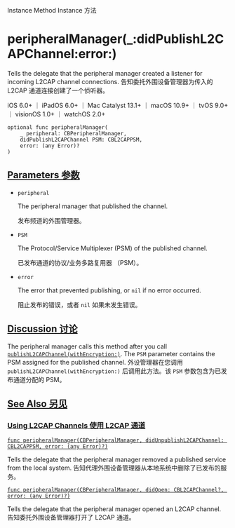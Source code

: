Instance Method Instance 方法

# peripheralManager(_:didPublishL2CAPChannel:error:) 

Tells the delegate that the peripheral manager created a listener for incoming L2CAP channel connections.
告知委托外围设备管理器为传入的 L2CAP 通道连接创建了一个侦听器。

iOS 6.0+ ｜ iPadOS 6.0+ ｜ Mac Catalyst 13.1+ ｜ macOS 10.9+ ｜ tvOS 9.0+ ｜ visionOS 1.0+ ｜ watchOS 2.0+ 

```
optional func peripheralManager(
    _ peripheral: CBPeripheralManager,
    didPublishL2CAPChannel PSM: CBL2CAPPSM,
    error: (any Error)?
)
```



## [Parameters 参数](https://developer.apple.com/documentation/corebluetooth/cbperipheralmanagerdelegate/peripheralmanager(_:didpublishl2capchannel:error:)#parameters)

- `peripheral`

  The peripheral manager that published the channel. 

  发布频道的外围管理器。

- `PSM`

  The Protocol/Service Multiplexer (PSM) of the published channel. 

  已发布通道的协议/业务多路复用器 （PSM）。

- `error`

  The error that prevented publishing, or `nil` if no error occurred. 

  阻止发布的错误，或者 `nil` 如果未发生错误。

  

## [Discussion 讨论](https://developer.apple.com/documentation/corebluetooth/cbperipheralmanagerdelegate/peripheralmanager(_:didpublishl2capchannel:error:)#Discussion)

The peripheral manager calls this method after you call [`publishL2CAPChannel(withEncryption:)`](https://developer.apple.com/documentation/corebluetooth/cbperipheralmanager/publishl2capchannel(withencryption:)). The `PSM` parameter contains the PSM assigned for the published channel.
外设管理器在您调用 `publishL2CAPChannel(withEncryption:)` 后调用此方法。该 `PSM` 参数包含为已发布通道分配的 PSM。



## [See Also 另见](https://developer.apple.com/documentation/corebluetooth/cbperipheralmanagerdelegate/peripheralmanager(_:didpublishl2capchannel:error:)#see-also)

### [Using L2CAP Channels 使用 L2CAP 通道](https://developer.apple.com/documentation/corebluetooth/cbperipheralmanagerdelegate/peripheralmanager(_:didpublishl2capchannel:error:)#Using-L2CAP-Channels)

[`func peripheralManager(CBPeripheralManager, didUnpublishL2CAPChannel: CBL2CAPPSM, error: (any Error)?)`](https://developer.apple.com/documentation/corebluetooth/cbperipheralmanagerdelegate/peripheralmanager(_:didunpublishl2capchannel:error:))

Tells the delegate that the peripheral manager removed a published service from the local system.
告知代理外围设备管理器从本地系统中删除了已发布的服务。

[`func peripheralManager(CBPeripheralManager, didOpen: CBL2CAPChannel?, error: (any Error)?)`](https://developer.apple.com/documentation/corebluetooth/cbperipheralmanagerdelegate/peripheralmanager(_:didopen:error:))

Tells the delegate that the peripheral manager opened an L2CAP channel.
告知委托外围设备管理器打开了 L2CAP 通道。
